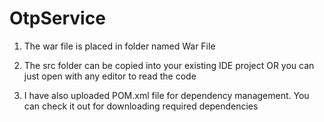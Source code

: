 # OtpService
1. The war file is placed in folder named War File

2. The src folder can be copied into your existing IDE project OR you can just open with any editor to read the code  

3. I have also uploaded POM.xml file for dependency management. You can check it out for downloading required dependencies
